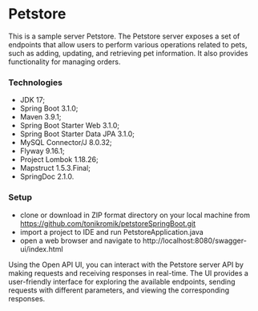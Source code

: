 # Petstore
This is a sample server Petstore.
The Petstore server exposes a set of endpoints that allow users to perform various operations related to pets, such as adding, 
updating, and retrieving pet information. It also provides functionality for managing orders.


### Technologies
- JDK 17;
- Spring Boot 3.1.0;
- Maven 3.9.1;
- Spring Boot Starter Web 3.1.0;
- Spring Boot Starter Data JPA 3.1.0;
- MySQL Connector/J 8.0.32;
- Flyway 9.16.1;
- Project Lombok 1.18.26;
- Mapstruct 1.5.3.Final;
- SpringDoc 2.1.0.

### Setup
- clone or download in ZIP format directory on your local machine from https://github.com/tonikromik/petstoreSpringBoot.git
- import a project to IDE and run PetstoreApplication.java
- open a web browser and navigate to http://localhost:8080/swagger-ui/index.html


Using the Open API UI, you can interact with the Petstore server API by making requests and receiving responses in real-time. 
The UI provides a user-friendly interface for exploring the available endpoints, sending requests with different parameters, 
and viewing the corresponding responses.